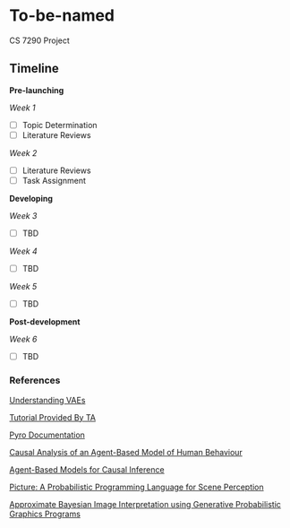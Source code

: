 # To-be-named
CS 7290 Project


## Timeline

**Pre-launching**


*Week 1*

- [ ] Topic Determination 
- [ ] Literature Reviews

*Week 2*

- [ ] Literature Reviews
- [ ] Task Assignment

**Developing**	

*Week 3*

- [ ] TBD

*Week 4*

- [ ] TBD


*Week 5*

- [ ] TBD



**Post-development**
 

 
 *Week 6*
 
 - [ ] TBD


### References

[Understanding VAEs](https://towardsdatascience.com/understanding-variational-autoencoders-vaes-f70510919f73)

[Tutorial Provided By TA](https://github.com/robertness/causalML/blob/master/tutorials/causal_vae_dsprites.ipynb)

[Pyro Documentation](http://docs.pyro.ai/en/stable/contrib.cevae.html)

[Causal Analysis of an Agent-Based Model of Human Behaviour](http://downloads.hindawi.com/journals/complexity/2017/8381954.pdf)

[Agent-Based Models for Causal Inference](https://dash.harvard.edu/bitstream/handle/1/27201721/MURRAY-DISSERTATION-2016.pdf?sequence=3&isAllowed=y)

[Picture: A Probabilistic Programming Language for Scene Perception](https://mrkulk.github.io/www_cvpr15/1999.pdf)

[Approximate Bayesian Image Interpretation using
Generative Probabilistic Graphics Programs](https://arxiv.org/pdf/1307.0060v1.pdf)
